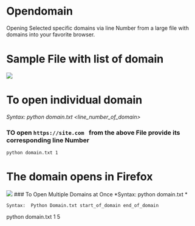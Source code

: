 # Opendomain
Opening Selected specific domains via line Number from a large file with domains into your favorite browser. 

# Sample File with list of domain
<img src="https://github.com/Roshan-Poudel/images/blob/master/subdomain.jpg">  

# To open individual domain
*Syntax: python domain.txt <line_number_of_domain>*
### TO open ```https://site.com ``` from the above File provide its corresponding line Number
```
python domain.txt 1
```
# The domain opens in Firefox
<img src="https://github.com/Roshan-Poudel/images/blob/master/opening.png">  
### To Open Multiple Domains at Once
*Syntax: python domain.txt <line_number_of_domain>*


```
Syntax:  Python Domain.txt start_of_domain end_of_domain

```
python domain.txt 1 5
```
